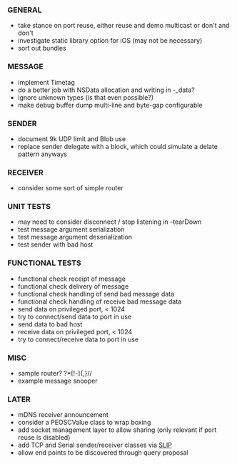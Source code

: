 
### GENERAL
- take stance on port reuse, either reuse and demo multicast or don't and don't
- investigate static library option for iOS (may not be necessary)
- sort out bundles

### MESSAGE
- implement Timetag
- do a better job with NSData allocation and writing in -_data?
- ignore unknown types (is that even possible?)
- make debug buffer dump multi-line and byte-gap configurable

### SENDER
- document 9k UDP limit and Blob use
- replace sender delegate with a block, which could simulate a delate pattern anyways

### RECEIVER
- consider some sort of simple router

### UNIT TESTS
- may need to consider disconnect / stop listening in -tearDown
- test message argument serialization
- test message argument deserialization
- test sender with bad host

### FUNCTIONAL TESTS
- functional check receipt of message
- functional check delivery of message
- functional check handling of send bad message data
- functional check handling of receive bad message data
- send data on privileged port, < 1024
- try to connect/send data to port in use
- send data to bad host
- receive data on privileged port, < 1024
- try to connect/receive data to port in use

### MISC
- sample router? ?*[!-]{,}//
- example message snooper

### LATER
- mDNS receiver announcement
- consider a PEOSCValue class to wrap boxing
- add socket management layer to allow sharing (only relevant if port reuse is disabled)
- add TCP and Serial sender/receiver classes via [SLIP](http://en.wikipedia.org/wiki/Serial_Line_Internet_Protocol)
- allow end points to be discovered through query proposal

